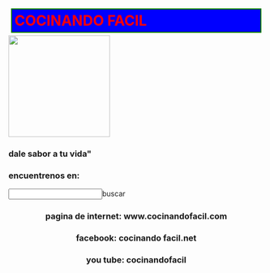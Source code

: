 <html>
<html lang="es">
  <head>
    <meta charset="utf-8/">
    <title><h2>Pagina</h1></title>
  <style>
  h1{
    color: red;
    border: 2px solid green;
    background-color: blue;
    margin: 5px;
    padding: 5px;
    }
    .contenedor{
    text-aling: center;
    background-color: blue;
     border: 2px solid blue;
    height: 500px;
    width: 500px;
    float: right;
   }
    .uno{
    }
    .dos{
    }
    </style>
      </head>
  <body>
    <div class="cocina">
      <h1>COCINANDO FACIL</h1>
      <img src="chef.jpg"width="200px" height="200px">
      <h3 aling="center">dale sabor a tu vida"</h3>
      </div>
    <div class="encuentrenos en:">
      <h3>encuentrenos en:</h3>
      <input type="botton">buscar</botton>
    <h3 align="center">pagina de internet: www.cocinandofacil.com</h3>
    <h3 align="center">facebook: cocinando facil.net</h3>
    <h3 align="center">you tube: cocinandofacil</h3>
      </body>
    </html>
      
      
      
      
      
      
      
      
      
      
